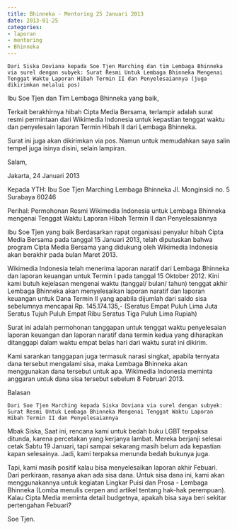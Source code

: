```yaml
---
title: Bhinneka - Mentoring 25 Januari 2013 
date: 2013-01-25
categories:
- laporan
- mentoring
- Bhinneka
---
```


    Dari Siska Doviana kepada Soe Tjen Marching dan tim Lembaga Bhinneka via surel dengan subyek: Surat Resmi Untuk Lembaga Bhinneka Mengenai Tenggat Waktu Laporan Hibah Termin II dan Penyelesaiannya (juga dikirimkan melalui pos)


Ibu Soe Tjen dan Tim Lembaga Bhinneka yang baik,

Terkait berakhirnya hibah Cipta Media Bersama, terlampir adalah surat resmi permintaan dari Wikimedia Indonesia untuk kepastian tenggat waktu dan penyelesain laporan Termin Hibah II dari Lembaga Bhinneka.

Surat ini juga akan dikirimkan via pos. Namun untuk memudahkan saya salin tempel juga isinya disini, selain lampiran.

Salam,

Jakarta, 24 Januari 2013

Kepada YTH:
Ibu Soe Tjen Marching
Lembaga Bhinneka
Jl. Monginsidi no. 5
Surabaya 60246

Perihal: Permohonan Resmi Wikimedia Indonesia untuk Lembaga Bhinneka
mengenai Tenggat Waktu Laporan Hibah Termin II dan Penyelesaiannya

Ibu Soe Tjen yang baik
Berdasarkan rapat organisasi penyalur hibah Cipta Media Bersama pada
tanggal 15 Januari 2013, telah diputuskan bahwa program Cipta Media
Bersama yang didukung oleh Wikimedia Indonesia akan berakhir pada
bulan Maret 2013.

Wikimedia Indonesia telah menerima laporan naratif dari Lembaga
Bhinneka dan laporan keuangan untuk Termin I pada tanggal 15 Oktober
2012. Kini kami butuh kejelasan mengenai waktu (tanggal/ bulan/ tahun)
tenggat akhir Lembaga Bhinneka akan menyelesaikan laporan naratif dan
laporan keuangan untuk Dana Termin II yang apabila dijumlah dari saldo
sisa sebelumnya mencapai Rp. 145.174.135,- (Seratus Empat Puluh Lima
Juta Seratus Tujuh Puluh Empat Ribu Seratus Tiga Puluh Lima Rupiah)

Surat ini adalah permohonan tanggapan untuk tenggat waktu penyelesaian
laporan keuangan dan laporan naratif dana termin kedua yang diharapkan
ditanggapi dalam waktu empat belas hari dari waktu surat ini dikirim.

Kami sarankan tanggapan juga termasuk narasi singkat, apabila ternyata
dana tersebut mengalami sisa, maka Lembaga Bhinneka akan menggunakan
dana tersebut untuk apa. Wikimedia Indonesia meminta anggaran untuk
dana sisa tersebut sebelum 8 Februari 2013.

Balasan

    Dari Soe Tjen Marching kepada Siska Doviana via surel dengan subyek: Surat Resmi Untuk Lembaga Bhinneka Mengenai Tenggat Waktu Laporan Hibah Termin II dan Penyelesaiannya


Mbak Siska, Saat ini, rencana kami untuk bedah buku LGBT terpaksa ditunda, karena percetakan yang kerjanya lambat. Mereka berjanji selesai cetak Sabtu 19 Januari, tapi sampai sekarang masih belum ada kepastian kapan selesainya. Jadi, kami terpaksa menunda bedah bukunya juga.

Tapi, kami masih positif kalau bisa menyelesaikan laporan akhir Febuari. Dari perkiraan, rasanya akan ada sisa dana. Untuk sisa dana ini, kami akan menggunakannya untuk kegiatan Lingkar Puisi dan Prosa - Lembaga Bhinneka (Lomba menulis cerpen and artikel tentang hak-hak perempuan). Kalau Cipta Media meminta detail budgetnya, apakah bisa saya beri sekitar pertengahan Febuari?

Soe Tjen. 
